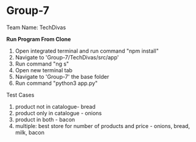 # Group-7

Team Name: TechDivas

**Run Program From Clone**

1. Open integrated terminal and run command "npm install"
2. Navigate to 'Group-7/TechDivas/src/app'
3. Run command "ng s"
4. Open new terminal tab
5. Navigate to 'Group-7' the base folder
6. Run command "python3 app.py"

Test Cases

1. product not in catalogue- bread
2. product only in catalogue - onions
3. product in both - bacon
4. multiple: best store for number of products and price - onions, bread, milk, bacon

